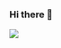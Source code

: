 ### Hi there 👋

<a href="https://brtknr.com/">
  <img src="https://github-readme-stats.vercel.app/api/top-langs/?username=brtknr&hide=html,ruby,jupyter%20notebook&theme=radical" />
</a>

<!--
**brtknr/brtknr** is a ✨ _special_ ✨ repository because its `README.md` (this file) appears on your GitHub profile.

Here are some ideas to get you started:

- 🔭 I’m currently working on ...
- 🌱 I’m currently learning ...
- 👯 I’m looking to collaborate on ...
- 🤔 I’m looking for help with ...
- 💬 Ask me about ...
- 📫 How to reach me: ...
- 😄 Pronouns: ...
- ⚡ Fun fact: ...
-->
